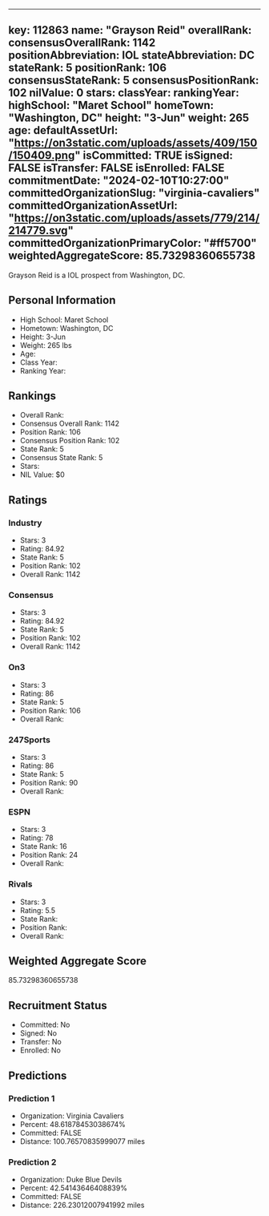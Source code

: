 ---
  key: 112863
  name: "Grayson Reid"
  overallRank: 
  consensusOverallRank: 1142
  positionAbbreviation: IOL
  stateAbbreviation: DC
  stateRank: 5
  positionRank: 106
  consensusStateRank: 5
  consensusPositionRank: 102
  nilValue: 0
  stars: 
  classYear: 
  rankingYear: 
  highSchool: "Maret School"
  homeTown: "Washington, DC"
  height: "3-Jun"
  weight: 265
  age: 
  defaultAssetUrl: "https://on3static.com/uploads/assets/409/150/150409.png"
  isCommitted: TRUE
  isSigned: FALSE
  isTransfer: FALSE
  isEnrolled: FALSE
  commitmentDate: "2024-02-10T10:27:00"
  committedOrganizationSlug: "virginia-cavaliers"
  committedOrganizationAssetUrl: "https://on3static.com/uploads/assets/779/214/214779.svg"
  committedOrganizationPrimaryColor: "#ff5700"
  weightedAggregateScore: 85.73298360655738
  ---
  
  Grayson Reid is a IOL prospect from Washington, DC.
  
  ## Personal Information
  - High School: Maret School
  - Hometown: Washington, DC
  - Height: 3-Jun
  - Weight: 265 lbs
  - Age: 
  - Class Year: 
  - Ranking Year: 
  
  ## Rankings
  - Overall Rank: 
  - Consensus Overall Rank: 1142
  - Position Rank: 106
  - Consensus Position Rank: 102
  - State Rank: 5
  - Consensus State Rank: 5
  - Stars: 
  - NIL Value: $0
  
  ## Ratings
  
  ### Industry
  - Stars: 3
  - Rating: 84.92
  - State Rank: 5
  - Position Rank: 102
  - Overall Rank: 1142
  
  ### Consensus
  - Stars: 3
  - Rating: 84.92
  - State Rank: 5
  - Position Rank: 102
  - Overall Rank: 1142
  
  ### On3
  - Stars: 3
  - Rating: 86
  - State Rank: 5
  - Position Rank: 106
  - Overall Rank: 
  
  ### 247Sports
  - Stars: 3
  - Rating: 86
  - State Rank: 5
  - Position Rank: 90
  - Overall Rank: 
  
  ### ESPN
  - Stars: 3
  - Rating: 78
  - State Rank: 16
  - Position Rank: 24
  - Overall Rank: 
  
  ### Rivals
  - Stars: 3
  - Rating: 5.5
  - State Rank: 
  - Position Rank: 
  - Overall Rank: 
  
  ## Weighted Aggregate Score
  85.73298360655738
  
  ## Recruitment Status
  - Committed: No
  - Signed: No
  - Transfer: No
  - Enrolled: No
  
  
  
  ## Predictions
  
  ### Prediction 1
  - Organization: Virginia Cavaliers
  - Percent: 48.61878453038674%
  - Committed: FALSE
  - Distance: 100.76570835999077 miles
  
  ### Prediction 2
  - Organization: Duke Blue Devils
  - Percent: 42.54143646408839%
  - Committed: FALSE
  - Distance: 226.23012007941992 miles
  